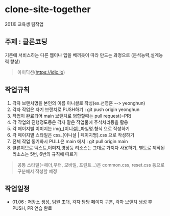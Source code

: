 # clone-site-together
201호 교육생 팀작업

## 주제 : 클론코딩
기존에 서비스하는 다른 웹이나 앱을 베끼듯이 따라 만드는 과정으로 (분석능력,설계능력 향상)
> 아이딕션(https://idic.io)

## 작업규칙
1. 각자 브랜치명을 본인의 이름 이니셜로 작성(ex.선영훈 --> yeonghun)
2. 각자 작업은 자기 브랜치로 PUSH하기 : git push origin yeonghun
3. 작업이 완료되어 main 브랜치로 병합할때는 pull request(=PR)
4. 각 작업의 진행정도등은 각자 맡은 작업물에 주석처리등을 활용
5. 각 페이지별 이미지는 img_[이니셜]_파일명.형식 으로 작성하기
6. 각 페이지별 스타일은 css_[이니셜 | 페이지명].css 으로 작성하기
7. 전체 작업 동기화시 PULL은 main 에서 : git pull origin main
8. 클론이므로 텍스트,이미지,영상등 리소스는 그대로 가져다 사용하기, 별도로 제작된 리소스는 5번, 6번의 규칙에 따르기
> 공통 스타일(=헤더,푸터, 모바일, 프린트...)은 common.css, reset.css 등으로 구분해서 작성할 예정

## 작업일정
- 01.06 : 저장소 생성, 팀원 초대, 각자 담당 페이지 구분, 각자 브랜치 생성 후 PUSH, PR 연습 완료
